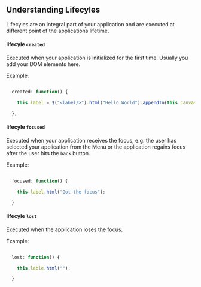 ## Understanding Lifecyles

Lifecyles are an integral part of your application and are executed at different point of the applications lifetime.

#### lifecyle ```created```

Executed when your application is initialized for the first time. Usually you add your DOM elements here. 

Example:
```javascript

  created: function() {

    this.label = $("<label/>").html("Hello World").appendTo(this.canvas);

  },
```

#### lifecyle ```focused```

Executed when your application receives the focus, e.g. the user has selected your application from the Menu or the application regains focus after the user hits the ```back``` button.

Example:
```javascript

  focused: function() {

    this.label.html("Got the focus");

  }
```

#### lifecyle ```lost```

Executed when the application loses the focus.

Example:
```javascript

  lost: function() {

    this.lable.html("");

  }
```


